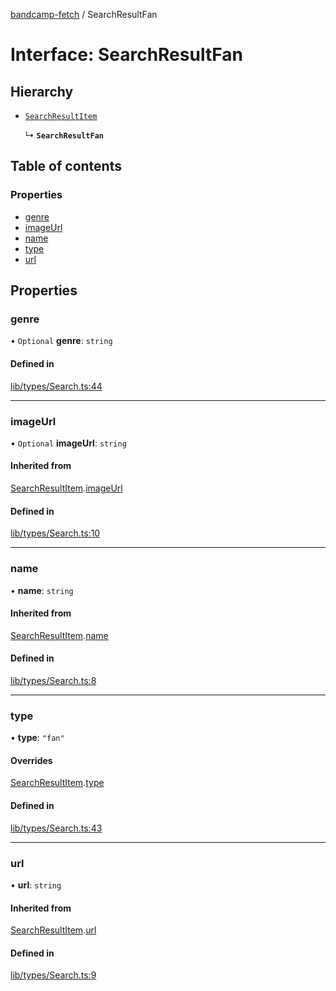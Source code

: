 [bandcamp-fetch](../README.md) / SearchResultFan

# Interface: SearchResultFan

## Hierarchy

- [`SearchResultItem`](SearchResultItem.md)

  ↳ **`SearchResultFan`**

## Table of contents

### Properties

- [genre](SearchResultFan.md#genre)
- [imageUrl](SearchResultFan.md#imageurl)
- [name](SearchResultFan.md#name)
- [type](SearchResultFan.md#type)
- [url](SearchResultFan.md#url)

## Properties

### genre

• `Optional` **genre**: `string`

#### Defined in

[lib/types/Search.ts:44](https://github.com/patrickkfkan/bandcamp-fetch/blob/7815c68/src/lib/types/Search.ts#L44)

___

### imageUrl

• `Optional` **imageUrl**: `string`

#### Inherited from

[SearchResultItem](SearchResultItem.md).[imageUrl](SearchResultItem.md#imageurl)

#### Defined in

[lib/types/Search.ts:10](https://github.com/patrickkfkan/bandcamp-fetch/blob/7815c68/src/lib/types/Search.ts#L10)

___

### name

• **name**: `string`

#### Inherited from

[SearchResultItem](SearchResultItem.md).[name](SearchResultItem.md#name)

#### Defined in

[lib/types/Search.ts:8](https://github.com/patrickkfkan/bandcamp-fetch/blob/7815c68/src/lib/types/Search.ts#L8)

___

### type

• **type**: ``"fan"``

#### Overrides

[SearchResultItem](SearchResultItem.md).[type](SearchResultItem.md#type)

#### Defined in

[lib/types/Search.ts:43](https://github.com/patrickkfkan/bandcamp-fetch/blob/7815c68/src/lib/types/Search.ts#L43)

___

### url

• **url**: `string`

#### Inherited from

[SearchResultItem](SearchResultItem.md).[url](SearchResultItem.md#url)

#### Defined in

[lib/types/Search.ts:9](https://github.com/patrickkfkan/bandcamp-fetch/blob/7815c68/src/lib/types/Search.ts#L9)
